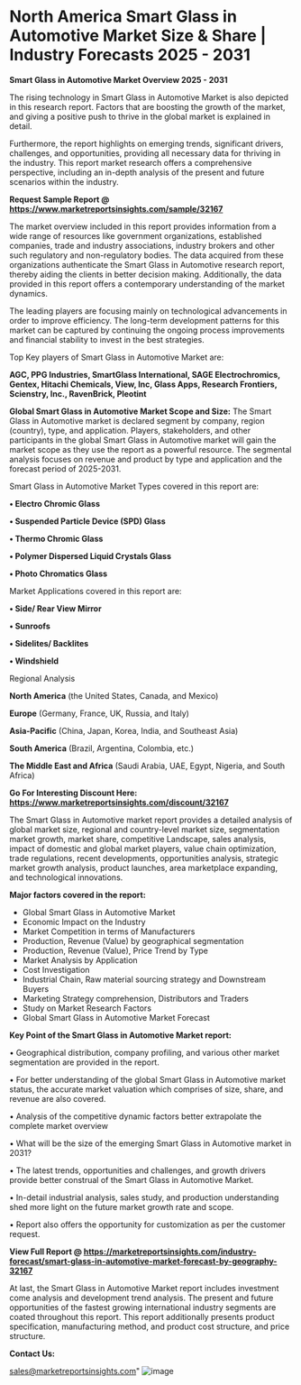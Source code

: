  # North America Smart Glass in Automotive Market Size & Share | Industry Forecasts 2025 - 2031

<Strong> Smart Glass in Automotive Market Overview 2025 - 2031</strong>

The rising technology in Smart Glass in Automotive Market is also depicted in this research report. Factors that are boosting the growth of the market, and giving a positive push to thrive in the global market is explained in detail.

Furthermore, the report highlights on emerging trends, significant drivers, challenges, and opportunities, providing all necessary data for thriving in the industry. This report market research offers a comprehensive perspective, including an in-depth analysis of the present and future scenarios within the industry.

<strong>Request Sample Report @ <a href=https://www.marketreportsinsights.com/sample/32167>https://www.marketreportsinsights.com/sample/32167</a></strong>

The market overview included in this report provides information from a wide range of resources like government organizations, established companies, trade and industry associations, industry brokers and other such regulatory and non-regulatory bodies. The data acquired from these organizations authenticate the Smart Glass in Automotive research report, thereby aiding the clients in better decision making. Additionally, the data provided in this report offers a contemporary understanding of the market dynamics.

The leading players are focusing mainly on technological advancements in order to improve efficiency. The long-term development patterns for this market can be captured by continuing the ongoing process improvements and financial stability to invest in the best strategies.

Top Key players of Smart Glass in Automotive Market are:

<strong>AGC, PPG Industries, SmartGlass International, SAGE Electrochromics, Gentex, Hitachi Chemicals, View, Inc, Glass Apps, Research Frontiers, Scienstry, Inc., RavenBrick, Pleotint</strong>

<strong><b>Global Smart Glass in Automotive Market Scope and Size:</b></strong>
The Smart Glass in Automotive market is declared segment by company, region (country), type, and application. Players, stakeholders, and other participants in the global Smart Glass in Automotive market will gain the market scope as they use the report as a powerful resource. The segmental analysis focuses on revenue and product by type and application and the forecast period of 2025-2031.

Smart Glass in Automotive Market Types covered in this report are:

<strong>• Electro Chromic Glass

• Suspended Particle Device (SPD) Glass

• Thermo Chromic Glass

• Polymer Dispersed Liquid Crystals Glass

• Photo Chromatics Glass</strong>

Market Applications covered in this report are:

<strong>• Side/ Rear View Mirror

• Sunroofs

• Sidelites/ Backlites

• Windshield</strong> 

Regional Analysis

<strong>North America</strong> (the United States, Canada, and Mexico)

<strong>Europe</strong> (Germany, France, UK, Russia, and Italy)

<strong>Asia-Pacific</strong> (China, Japan, Korea, India, and Southeast Asia)

<strong>South America</strong> (Brazil, Argentina, Colombia, etc.)

<strong>The Middle East and Africa</strong> (Saudi Arabia, UAE, Egypt, Nigeria, and South Africa)

<strong>Go For Interesting Discount Here: <a href=https://www.marketreportsinsights.com/discount/32167>https://www.marketreportsinsights.com/discount/32167</a></strong>

The Smart Glass in Automotive market report provides a detailed analysis of global market size, regional and country-level market size, segmentation market growth, market share, competitive Landscape, sales analysis, impact of domestic and global market players, value chain optimization, trade regulations, recent developments, opportunities analysis, strategic market growth analysis, product launches, area marketplace expanding, and technological innovations.

<strong><b>Major factors covered in the report:</b></strong>
<ul>
  <li>Global Smart Glass in Automotive Market </li>
  <li>Economic Impact on the Industry</li>
  <li>Market Competition in terms of Manufacturers</li>
  <li>Production, Revenue (Value) by geographical segmentation</li>
  <li>Production, Revenue (Value), Price Trend by Type</li>
  <li>Market Analysis by Application</li>
  <li>Cost Investigation</li>
  <li>Industrial Chain, Raw material sourcing strategy and Downstream Buyers</li>
  <li>Marketing Strategy comprehension, Distributors and Traders</li>
  <li>Study on Market Research Factors</li>
  <li>Global Smart Glass in Automotive Market Forecast</li>
</ul>

<strong><b>Key Point of the Smart Glass in Automotive Market report:</b></strong>

• Geographical distribution, company profiling, and various other market segmentation are provided in the report.

• For better understanding of the global Smart Glass in Automotive market status, the accurate market valuation which comprises of size, share, and revenue are also covered.

• Analysis of the competitive dynamic factors better extrapolate the complete market overview

• What will be the size of the emerging Smart Glass in Automotive market in 2031?

• The latest trends, opportunities and challenges, and growth drivers provide better construal of the Smart Glass in Automotive Market.

• In-detail industrial analysis, sales study, and production understanding shed more light on the future market growth rate and scope.

• Report also offers the opportunity for customization as per the customer request.

<strong><b>View Full Report @ <a href=https://marketreportsinsights.com/industry-forecast/smart-glass-in-automotive-market-forecast-by-geography-32167>https://marketreportsinsights.com/industry-forecast/smart-glass-in-automotive-market-forecast-by-geography-32167</a></b></strong>


At last, the Smart Glass in Automotive Market report includes investment come analysis and development trend analysis. The present and future opportunities of the fastest growing international industry segments are coated throughout this report. This report additionally presents product specification, manufacturing method, and product cost structure, and price structure.

<strong>Contact Us:</strong>

sales@marketreportsinsights.com"
![image](https://github.com/user-attachments/assets/2ea728fe-6756-4894-9ae9-49bf19b2a23e)
